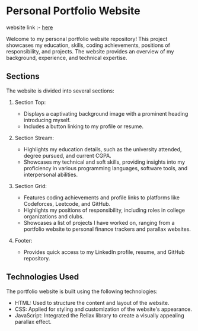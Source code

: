 
# Personal Portfolio Website

website link :- [here](file:///C:/Desktop/New%20folder/index.html) 

Welcome to my personal portfolio website repository! This project showcases my education, skills, coding achievements, positions of responsibility, and projects. The website provides an overview of my background, experience, and technical expertise.

## Sections

The website is divided into several sections:

1. Section Top:
   - Displays a captivating background image with a prominent heading introducing myself.
   - Includes a button linking to my profile or resume.

2. Section Stream:
   - Highlights my education details, such as the university attended, degree pursued, and current CGPA.
   - Showcases my technical and soft skills, providing insights into my proficiency in various programming languages, software tools, and interpersonal abilities.

3. Section Grid:
   - Features coding achievements and profile links to platforms like Codeforces, Leetcode, and GitHub.
   - Highlights my positions of responsibility, including roles in college organizations and clubs.
   - Showcases a list of projects I have worked on, ranging from a portfolio website to personal finance trackers and parallax websites.

4. Footer:
   - Provides quick access to my LinkedIn profile, resume, and GitHub repository.

## Technologies Used

The portfolio website is built using the following technologies:

- HTML: Used to structure the content and layout of the website.
- CSS: Applied for styling and customization of the website's appearance.
- JavaScript: Integrated the Rellax library to create a visually appealing parallax effect.
